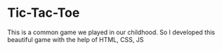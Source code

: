 # Tic-Tac-Toe
This is a common game we played in our childhood. So I developed this beautiful game with the help of HTML, CSS, JS
